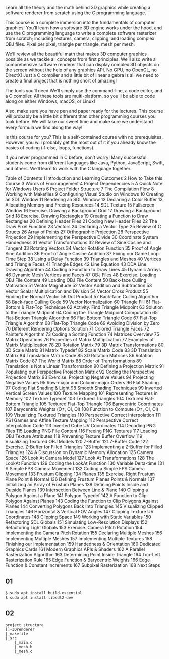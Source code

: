 Learn all the theory and the math behind 3D graphics while creating a software renderer from scratch using the C programming language.

This course is a complete immersion into the fundamentals of computer graphics! You’ll learn how a software 3D engine works under the hood, and use the C programming language to write a complete software rasterizer from scratch; including textures, camera, clipping, and loading complex OBJ files. Pixel per pixel, triangle per triangle, mesh per mesh.

We’ll review all the beautiful math that makes 3D computer graphics possible as we tackle all concepts from first principles. We’ll also write a comprehensive software renderer that can display complex 3D objects on the screen without the help of any graphics API. No GPU, no OpenGL, no DirectX! Just a C compiler and a little bit of linear algebra is all we need to create a final project that is nothing short of amazing!

The tools you’ll need
We’ll simply use the command-line, a code editor, and a C compiler. All these tools are multi-platform, so you’ll be able to code along on either Windows, macOS, or Linux!

Also, make sure you have pen and paper ready for the lectures. This course will probably be a little bit different than other programming courses you took before. We will take our sweet time and make sure we understand every formula we find along the way!

Is this course for you?
This is a self-contained course with no prerequisites. However, you will probably get the most out of it if you already know the basics of coding (if-else, loops, functions).

If you never programmed in C before, don’t worry! Many successful students come from different languages like Java, Python, JavaScript, Swift, and others. We’ll learn to work with the C language together.

Table of Contents
1 Introduction and Learning Outcomes
2 How to Take this Course
3 Words of Encouragement
4 Project Dependencies
5 A Quick Note for Windows Users
6 Project Folder Structure
7 The Compilation Flow
8 Working with Makefiles
9 Configuring Visual Studio on Windows
10 Creating an SDL Window
11 Rendering an SDL Window
12 Declaring a Color Buffer
13 Allocating Memory and Freeing Resources
14 SDL Texture
15 Fullscreen Window
16 Exercise. Drawing a Background Grid
17 Drawing a Background Grid
18 Exercise. Drawing Rectangles
19 Creating a Function to Draw Rectangles
20 Defining Header Files
21 Coding New Header Files
22 The Draw Pixel Function
23 Vectors
24 Declaring a Vector Type
25 Review of C Structs
26 Array of Points
27 Orthographic Projection
28 Perspective Projection
29 Implementing the Perspective Divide
30 Coordinate System Handedness
31 Vector Transformations
32 Review of Sine Cosine and Tangent
33 Rotating Vectors
34 Vector Rotation Function
35 Proof of Angle Sine Addition
36 Proof of Angle Cosine Addition
37 Fixing our Game Loop Time Step
38 Using a Delay Function
39 Triangles and Meshes
40 Vertices and Triangle Faces
41 Triangle Edges
42 Line Equation
43 DDA Line Drawing Algorithm
44 Coding a Function to Draw Lines
45 Dynamic Arrays
46 Dynamic Mesh Vertices and Faces
47 OBJ Files
48 Exercise. Loading OBJ File Content
49 Loading OBJ File Content
50 Back-face Culling Motivation
51 Vector Magnitude
52 Vector Addition and Subtraction
53 Vector Scalar Multiplication and Division
54 Vector Cross Product
55 Finding the Normal Vector
56 Dot Product
57 Back-face Culling Algorithm
58 Back-face Culling Code
59 Vector Normalization
60 Triangle Fill
61 Flat-Bottom & Flat-Top Technique
62 Activity. Find Triangle Midpoint
63 Solution to the Triangle Midpoint
64 Coding the Triangle Midpoint Computation
65 Flat-Bottom Triangle Algorithm
66 Flat-Bottom Triangle Code
67 Flat-Top Triangle Algorithm
68 Flat-Top Triangle Code
69 Avoiding Division by Zero
70 Different Rendering Options Solution
71 Colored Triangle Faces
72 Painter’s Algorithm
73 Coding a Sorting Function
74 Matrices Overview
75 Matrix Operations
76 Properties of Matrix Multiplication
77 Examples of Matrix Multiplication
78 2D Rotation Matrix
79 3D Matrix Transformations
80 3D Scale Matrix
81 Matrix Typedef
82 Scale Matrix Code
83 3D Translation Matrix
84 Translation Matrix Code
85 3D Rotation Matrices
86 Rotation Matrix Code
87 The World Matrix
88 Order of Transformations
89 Translation is Not a Linear Transformation
90 Defining a Projection Matrix
91 Populating our Perspective Projection Matrix
92 Coding the Perspective Projection Matrix
93 Exercise. Projecting Negative Values
94 Projecting Negative Values
95 Row-major and Column-major Orders
96 Flat Shading
97 Coding Flat Shading & Light
98 Smooth Shading Techniques
99 Inverted Vertical Screen Values
100 Texture Mapping
101 Representing Textures in Memory
102 Texture Typedef
103 Textured Triangles
104 Textured Flat-Bottom Triangle
105 Textured Flat-Top Triangle
106 Barycentric Coordinates
107 Barycentric Weights (О±, ОІ, Оі)
108 Function to Compute (О±, ОІ, Оі)
109 Visualizing Textured Triangles
110 Perspective Correct Interpolation
111 PS1 Games and Affine Texture Mapping
112 Perspective Correct Interpolation Code
113 Inverted Cube UV Coordinates
114 Decoding PNG Files
115 Loading PNG File Content
116 Freeing PNG Textures
117 Loading OBJ Texture Attributes
118 Preventing Texture Buffer Overflow
119 Visualizing Textured OBJ Models
120 Z-Buffer
121 Z-Buffer Code
122 Exercise. Z-Buffer for Filled Triangles
123 Implementing a Z-Buffer for Filled Triangles
124 A Discussion on Dynamic Memory Allocation
125 Camera Space
126 Look At Camera Model
127 Look At Transformations
128 The LookAt Function
129 Coding the LookAt Function
130 Variable Delta-time
131 A Simple FPS Camera Movement
132 Coding a Simple FPS Camera Movement
133 Frustum Clipping
134 Planes
135 Exercise. Right Frustum Plane Point & Normal
136 Defining Frustum Planes Points & Normals
137 Initializing an Array of Frustum Planes
138 Defining Points Inside and Outside Planes
139 Intersection Between Line & Plane
140 Clipping a Polygon Against a Plane
141 Polygon Typedef
142 A Function to Clip Polygon Against Planes
143 Coding the Function to Clip Polygons Against Planes
144 Converting Polygons Back Into Triangles
145 Visualizing Clipped Triangles
146 Horizontal & Vertical FOV Angles
147 Clipping Texture UV Coordinates
148 Clipping Space
149 Working with Static Variables
150 Refactoring SDL Globals
151 Simulating Low-Resolution Displays
152 Refactoring Light Globals
153 Exercise. Camera Pitch Rotation
154 Implementing the Camera Pitch Rotation
155 Declaring Multiple Meshes
156 Implementing Multiple Meshes
157 Implementing Multiple Textures
158 Finishing our Implementation
159 Handedness & Orientation
160 Dedicated Graphics Cards
161 Modern Graphics APIs & Shaders
162 A Parallel Rasterization Algorithm
163 Determining Point Inside Triangle
164 Top-Left Rasterization Rule
165 Edge Function & Barycentric Weights
166 Edge Function & Constant Increments
167 Subpixel Rasterization
168 Next Steps

## 01
```bash
$ sudo apt install build-essential
$ sudo apt install libsdl2-dev
```

## 02
```ascii
project structure
[]-3Drenderer
|_makefile
|_src
    |_main.c
    |_mesh.h
    |_mesh.c
```